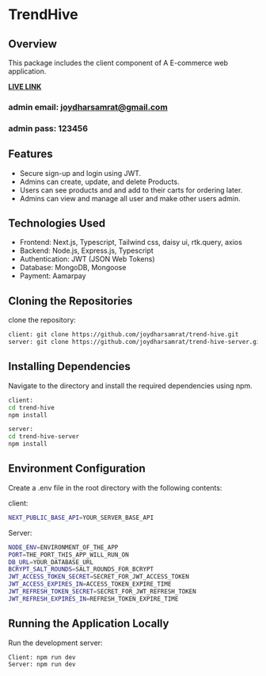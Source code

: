 # TrendHive

## Overview

This package includes the client component of A E-commerce web application.

**[LIVE LINK](https://trend-hive-neon.vercel.app/)**

### admin email: joydharsamrat@gmail.com

### admin pass: 123456

## Features

- Secure sign-up and login using JWT.
- Admins can create, update, and delete Products.
- Users can see products and and add to their carts for ordering later.
- Admins can view and manage all user and make other users admin.

## Technologies Used

- Frontend: Next.js, Typescript, Tailwind css, daisy ui, rtk.query, axios
- Backend: Node.js, Express.js, Typescript
- Authentication: JWT (JSON Web Tokens)
- Database: MongoDB, Mongoose
- Payment: Aamarpay

## Cloning the Repositories

clone the repository:

```sh
client: git clone https://github.com/joydharsamrat/trend-hive.git
server: git clone https://github.com/joydharsamrat/trend-hive-server.git
```

## Installing Dependencies

Navigate to the directory and install the required dependencies using npm.

```sh
client:
cd trend-hive
npm install

server:
cd trend-hive-server
npm install
```

## Environment Configuration

Create a .env file in the root directory with the following contents:

client:

```sh
NEXT_PUBLIC_BASE_API=YOUR_SERVER_BASE_API

```

Server:

```sh
NODE_ENV=ENVIRONMENT_OF_THE_APP
PORT=THE_PORT_THIS_APP_WILL_RUN_ON
DB_URL=YOUR_DATABASE_URL
BCRYPT_SALT_ROUNDS=SALT_ROUNDS_FOR_BCRYPT
JWT_ACCESS_TOKEN_SECRET=SECRET_FOR_JWT_ACCESS_TOKEN
JWT_ACCESS_EXPIRES_IN=ACCESS_TOKEN_EXPIRE_TIME
JWT_REFRESH_TOKEN_SECRET=SECRET_FOR_JWT_REFRESH_TOKEN
JWT_REFRESH_EXPIRES_IN=REFRESH_TOKEN_EXPIRE_TIME

```

## Running the Application Locally

Run the development server:

```sh
Client: npm run dev
Server: npm run dev
```
